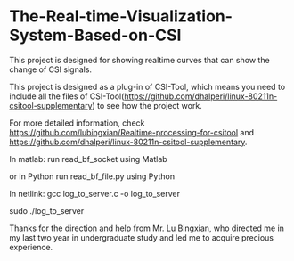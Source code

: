 # The-Real-time-Visualization-System-Based-on-CSI
This project is designed for showing realtime curves that can show the change of CSI signals.

This project is designed as a plug-in of CSI-Tool, which means you need to include all the files of CSI-Tool(https://github.com/dhalperi/linux-80211n-csitool-supplementary) to see how the project work.

For more detailed information, check https://github.com/lubingxian/Realtime-processing-for-csitool and https://github.com/dhalperi/linux-80211n-csitool-supplementary.

In matlab:
run read_bf_socket using Matlab

or in Python
run read_bf_file.py using Python


In netlink:
gcc log_to_server.c -o log_to_server

sudo ./log_to_server <ip> <port>
  
Thanks for the direction and help from Mr. Lu Bingxian, who directed me in my last two year in undergraduate study and led me to acquire precious experience.
